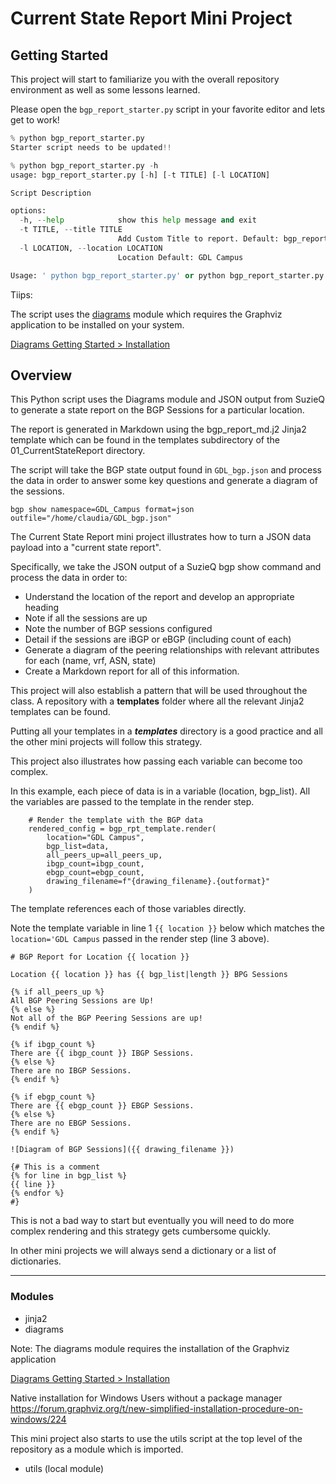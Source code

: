 # Current State Report Mini Project

## Getting Started

This project will start to familiarize you with the overall repository environment as well as some lessons learned.

Please open the `bgp_report_starter.py` script in your favorite editor and lets get to work!

```python
% python bgp_report_starter.py
Starter script needs to be updated!!
```



```python
% python bgp_report_starter.py -h
usage: bgp_report_starter.py [-h] [-t TITLE] [-l LOCATION]

Script Description

options:
  -h, --help            show this help message and exit
  -t TITLE, --title TITLE
                        Add Custom Title to report. Default: bgp_report_starter
  -l LOCATION, --location LOCATION
                        Location Default: GDL Campus

Usage: ' python bgp_report_starter.py' or python bgp_report_starter.py -l 'AMS Campus'
```



Tiips:

The script uses the [diagrams](https://pypi.org/project/diagrams/) module which requires the Graphviz application to be installed on your system.

[Diagrams Getting Started > Installation](https://diagrams.mingrammer.com/docs/getting-started/installation)



## Overview

This Python script uses the Diagrams module and JSON output from SuzieQ 
to generate a state report on the BGP Sessions for a particular location.

The report is generated in Markdown using the bgp_report_md.j2 Jinja2 template 
which can be found in the templates subdirectory of the 01_CurrentStateReport directory.

The script will take the BGP state output found in `GDL_bgp.json` and process the data in order to answer some 
key questions and generate a diagram of the sessions.

```
bgp show namespace=GDL_Campus format=json outfile="/home/claudia/GDL_bgp.json"
```

The Current State Report mini project illustrates how to turn a JSON data payload into a "current state report".

Specifically, we take the JSON output of a SuzieQ bgp show command and process the data in order to:

- Understand the location of the report and develop an appropriate heading
- Note if all the sessions are up
- Note the number of BGP sessions configured
- Detail if the sessions are iBGP or eBGP (including count of each)
- Generate a diagram of the peering relationships with relevant attributes for each (name, vrf, ASN, state)
- Create a Markdown report for all of this information.

This project will also establish a pattern that will be used throughout the class.  A repository with a **templates** folder where all the relevant Jinja2 templates can be found.   

Putting all your templates in a ***templates*** directory is a good practice and all the other mini projects 
will follow this strategy.

This project also illustrates how passing each variable can become too complex.  

In this example, each piece of data is in a variable (location, bgp_list).  All the variables are passed to the template in the render step.

```
    # Render the template with the BGP data
    rendered_config = bgp_rpt_template.render(
        location="GDL Campus",
        bgp_list=data,
        all_peers_up=all_peers_up,
        ibgp_count=ibgp_count,
        ebgp_count=ebgp_count,
        drawing_filename=f"{drawing_filename}.{outformat}"
    )
```

The template references each of those variables directly.

Note the template variable in line 1 `{{ location }}` below which matches the `location='GDL Campus` passed in the render step (line 3 above).

```
# BGP Report for Location {{ location }}

Location {{ location }} has {{ bgp_list|length }} BPG Sessions

{% if all_peers_up %}
All BGP Peering Sessions are Up!
{% else %}
Not all of the BGP Peering Sessions are up!
{% endif %}

{% if ibgp_count %}
There are {{ ibgp_count }} IBGP Sessions.
{% else %}
There are no IBGP Sessions.
{% endif %}

{% if ebgp_count %}
There are {{ ebgp_count }} EBGP Sessions.
{% else %}
There are no EBGP Sessions.
{% endif %}

![Diagram of BGP Sessions]({{ drawing_filename }})

{# This is a comment
{% for line in bgp_list %}
{{ line }}
{% endfor %}
#}
```

This is not a bad way to start but eventually you will need to do more complex rendering and this strategy gets cumbersome quickly.

In other mini projects we will always send a dictionary or a list of dictionaries.


---
### Modules

- jinja2
- diagrams

Note:  The diagrams module requires the installation of the Graphviz application

[Diagrams Getting Started > Installation](https://diagrams.mingrammer.com/docs/getting-started/installation)

Native installation for Windows Users without a package manager
https://forum.graphviz.org/t/new-simplified-installation-procedure-on-windows/224

This mini project also starts to use the utils script at the top level of the repository as a module which is imported.

- utils (local module)